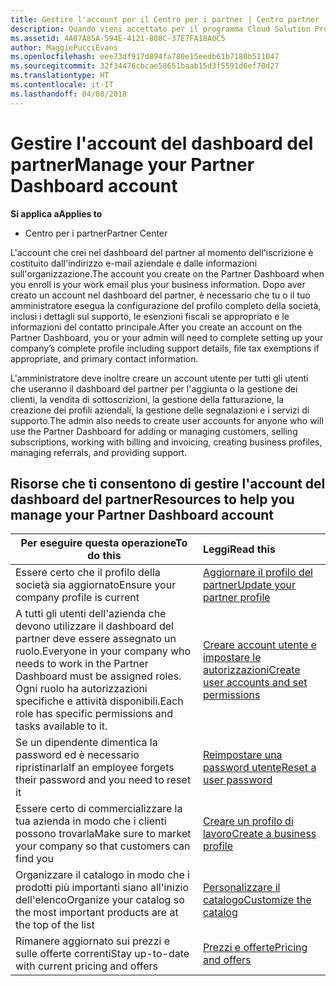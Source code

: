 ```yaml
---
title: Gestire l'account per il Centro per i partner | Centro partner
description: Quando vieni accettato per il programma Cloud Solution Provider, tu o il tuo amministratore dovete configurare l'account della società nel Centro per i partner.
ms.assetid: 4A07A85A-594E-4121-808C-37E7FA18A0C5
author: MaggiePucciEvans
ms.openlocfilehash: eee73df917d894fa780e15eedb61b7180b511047
ms.sourcegitcommit: 32f34476cbcae58651baab15d3f5591d6ef70d27
ms.translationtype: HT
ms.contentlocale: it-IT
ms.lasthandoff: 04/08/2018
---
```

# <a name="manage-your-partner-dashboard-account"></a><span data-ttu-id="968b2-103">Gestire l'account del dashboard del partner</span><span class="sxs-lookup"><span data-stu-id="968b2-103">Manage your Partner Dashboard account</span></span>

**<span data-ttu-id="968b2-104">Si applica a</span><span class="sxs-lookup"><span data-stu-id="968b2-104">Applies to</span></span>**

-  <span data-ttu-id="968b2-105">Centro per i partner</span><span class="sxs-lookup"><span data-stu-id="968b2-105">Partner Center</span></span>

<span data-ttu-id="968b2-106">L'account che crei nel dashboard del partner al momento dell'iscrizione è costituito dall'indirizzo e-mail aziendale e dalle informazioni sull'organizzazione.</span><span class="sxs-lookup"><span data-stu-id="968b2-106">The account you create on the Partner Dashboard when you enroll is your work email plus your business information.</span></span> <span data-ttu-id="968b2-107">Dopo aver creato un account nel dashboard del partner, è necessario che tu o il tuo amministratore esegua la configurazione del profilo completo della società, inclusi i dettagli sul supporto, le esenzioni fiscali se appropriato e le informazioni del contatto principale.</span><span class="sxs-lookup"><span data-stu-id="968b2-107">After you create an account on the Partner Dashboard, you or your admin will need to complete setting up your company’s complete profile including support details, file tax exemptions if appropriate, and primary contact information.</span></span> 

<span data-ttu-id="968b2-108">L'amministratore deve inoltre creare un account utente per tutti gli utenti che useranno il dashboard del partner per l'aggiunta o la gestione dei clienti, la vendita di sottoscrizioni, la gestione della fatturazione, la creazione dei profili aziendali, la gestione delle segnalazioni e i servizi di supporto.</span><span class="sxs-lookup"><span data-stu-id="968b2-108">The admin also needs to create user accounts for anyone who will use the Partner Dashboard for adding or managing customers, selling subscriptions, working with billing and invoicing, creating business profiles, managing referrals, and providing support.</span></span>


## <a name="resources-to-help-you-manage-your-partner-dashboard-account"></a><span data-ttu-id="968b2-109">Risorse che ti consentono di gestire l'account del dashboard del partner</span><span class="sxs-lookup"><span data-stu-id="968b2-109">Resources to help you manage your Partner Dashboard account</span></span>

|**<span data-ttu-id="968b2-110">Per eseguire questa operazione</span><span class="sxs-lookup"><span data-stu-id="968b2-110">To do this</span></span>**   |**<span data-ttu-id="968b2-111">Leggi</span><span class="sxs-lookup"><span data-stu-id="968b2-111">Read this</span></span>**   |
|-----------------------|:-----------------------|
|<span data-ttu-id="968b2-112">Essere certo che il profilo della società sia aggiornato</span><span class="sxs-lookup"><span data-stu-id="968b2-112">Ensure your company profile is current</span></span>   |[<span data-ttu-id="968b2-113">Aggiornare il profilo del partner</span><span class="sxs-lookup"><span data-stu-id="968b2-113">Update your partner profile</span></span>](update-your-partner-profile.md)|
|<span data-ttu-id="968b2-114">A tutti gli utenti dell'azienda che devono utilizzare il dashboard del partner deve essere assegnato un ruolo.</span><span class="sxs-lookup"><span data-stu-id="968b2-114">Everyone in your company who needs to work in the Partner Dashboard must be assigned roles.</span></span> <span data-ttu-id="968b2-115">Ogni ruolo ha autorizzazioni specifiche e attività disponibili.</span><span class="sxs-lookup"><span data-stu-id="968b2-115">Each role has specific permissions and tasks available to it.</span></span>|[<span data-ttu-id="968b2-116">Creare account utente e impostare le autorizzazioni</span><span class="sxs-lookup"><span data-stu-id="968b2-116">Create user accounts and set permissions</span></span>](create-user-accounts-and-set-permissions.md)|
|<span data-ttu-id="968b2-117">Se un dipendente dimentica la password ed è necessario ripristinarla</span><span class="sxs-lookup"><span data-stu-id="968b2-117">If an employee forgets their password and you need to reset it</span></span>  |[<span data-ttu-id="968b2-118">Reimpostare una password utente</span><span class="sxs-lookup"><span data-stu-id="968b2-118">Reset a user password</span></span>](reset-a-user-password.md)|
|<span data-ttu-id="968b2-119">Essere certo di commercializzare la tua azienda in modo che i clienti possono trovarla</span><span class="sxs-lookup"><span data-stu-id="968b2-119">Make sure to market your company so that customers can find you</span></span>   |[<span data-ttu-id="968b2-120">Creare un profilo di lavoro</span><span class="sxs-lookup"><span data-stu-id="968b2-120">Create a business profile</span></span>](create-a-marketing-profile.md)|
|<span data-ttu-id="968b2-121">Organizzare il catalogo in modo che i prodotti più importanti siano all'inizio dell'elenco</span><span class="sxs-lookup"><span data-stu-id="968b2-121">Organize your catalog so the most important products are at the top of the list</span></span>   |[<span data-ttu-id="968b2-122">Personalizzare il catalogo</span><span class="sxs-lookup"><span data-stu-id="968b2-122">Customize the catalog</span></span>](customize-the-catalog.md)|
|<span data-ttu-id="968b2-123">Rimanere aggiornato sui prezzi e sulle offerte correnti</span><span class="sxs-lookup"><span data-stu-id="968b2-123">Stay up-to-date with current pricing and offers</span></span>   |[<span data-ttu-id="968b2-124">Prezzi e offerte</span><span class="sxs-lookup"><span data-stu-id="968b2-124">Pricing and offers</span></span>](pricing-and-offers.md)|













 

 



